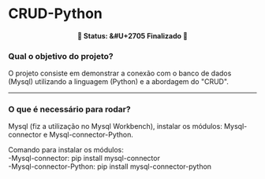# CRUD-Python
<h4 align="center"> 
	🚧  Status: &#U+2705 Finalizado 🚧
</h4>
<h3> <b>Qual o objetivo do projeto? </b></h3>
<p> O projeto consiste em demonstrar a conexão com o banco de dados (Mysql) utilizando a linguagem (Python) e a abordagem do "CRUD".
<hr>
<h3><b>O que é necessário para rodar</b>?</h3>
<p> Mysql (fiz a utilização no Mysql Workbench), instalar os módulos: Mysql-connector e Mysql-connector-Python. </p>
<p>  Comando para instalar os módulos:<br>
-Mysql-connector: pip install mysql-connector <br>
-Mysql-connector-Python: pip install mysql-connector-python</p>
